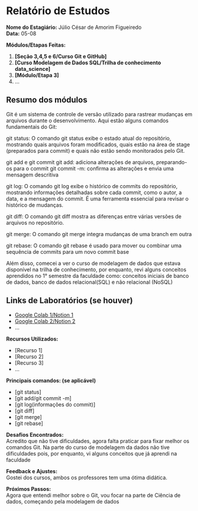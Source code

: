 # Relatório de Estudos

**Nome do Estagiário:** Júlio César de Amorim Figueiredo  
**Data:** 05-08

**Módulos/Etapas Feitas:**  
1. **[Seção 3,4,5 e 6/Curso Git e GitHub]**
2. **[Curso Modelagem de Dados SQL/Trilha de conhecimento data_science]**
3. **[Módulo/Etapa 3]** 
4. ...

## Resumo dos módulos 

Git é um sistema de controle de versão utilizado para rastrear mudanças em arquivos durante o desenvolvimento. Aqui estão alguns comandos fundamentais do Git:

git status:
O comando git status exibe o estado atual do repositório, mostrando quais arquivos foram modificados, quais estão na área de stage (preparados para commit) e quais não estão sendo monitorados pelo Git.

git add e git commit
git add: adiciona alterações de arquivos, preparando-os para o commit
git commit -m: confirma as alterações e envia uma mensagem descritiva

git log:
O comando git log exibe o histórico de commits do repositório, mostrando informações detalhadas sobre cada commit, como o autor, a data, e a mensagem do commit. É uma ferramenta essencial para revisar o histórico de mudanças.

git diff:
O comando git diff mostra as diferenças entre várias versões de arquivos no repositório.

git merge:
O comando git merge integra mudanças de uma branch em outra

git rebase:
O comando git rebase é usado para mover ou combinar uma sequência de commits para um novo commit base

Além disso, comecei a ver o curso de modelagem de dados que estava disponível na trilha de conhecimento, por enquanto, revi alguns conceitos aprendidos no 1° semestre da faculdade como: conceitos iniciais de banco de dados, banco de dados relacional(SQL) e não relacional (NoSQL)

## Links de Laboratórios (se houver)

- [Google Colab 1/Notion 1](URL_do_Lab_1)
- [Google Colab 2/Notion 2](URL_do_Lab_2)
- ...

**Recursos Utilizados:**  
- [Recurso 1]
- [Recurso 2]
- [Recurso 3]
- ...

**Principais comandos: (se aplicável)**  
- [git status]
- [git add/git commit -m]
- [git log(informações do commit)]
- [git diff]
- [git merge]
- [git rebase]

**Desafios Encontrados:**  
Acredito que não tive dificuldades, agora falta praticar para fixar melhor os comandos Git.
Na parte do curso de modelagem da dados não tive dificuldades pois, por enquanto, vi alguns conceitos que já aprendi na faculdade

**Feedback e Ajustes:**  
Gostei dos cursos, ambos os professores tem uma ótima didática.

**Próximos Passos:**  
Agora que entendi melhor sobre o Git, vou focar na parte de Ciência de dados, começando pela modelagem de dados
